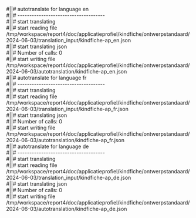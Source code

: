 #||# autotranslate for language en  
#||# -------------------------------------  
#||# start translating  
#||# start reading file /tmp/workspace/report4/doc/applicatieprofiel/kindfiche/ontwerpstandaard/2024-06-03/translation_input/kindfiche-ap_en.json  
#||# start translating json  
#||# Number of calls: 0  
#||# start writing file /tmp/workspace/report4/doc/applicatieprofiel/kindfiche/ontwerpstandaard/2024-06-03/autotranslation/kindfiche-ap_en.json  
#||# autotranslate for language fr  
#||# -------------------------------------  
#||# start translating  
#||# start reading file /tmp/workspace/report4/doc/applicatieprofiel/kindfiche/ontwerpstandaard/2024-06-03/translation_input/kindfiche-ap_fr.json  
#||# start translating json  
#||# Number of calls: 0  
#||# start writing file /tmp/workspace/report4/doc/applicatieprofiel/kindfiche/ontwerpstandaard/2024-06-03/autotranslation/kindfiche-ap_fr.json  
#||# autotranslate for language de  
#||# -------------------------------------  
#||# start translating  
#||# start reading file /tmp/workspace/report4/doc/applicatieprofiel/kindfiche/ontwerpstandaard/2024-06-03/translation_input/kindfiche-ap_de.json  
#||# start translating json  
#||# Number of calls: 0  
#||# start writing file /tmp/workspace/report4/doc/applicatieprofiel/kindfiche/ontwerpstandaard/2024-06-03/autotranslation/kindfiche-ap_de.json  
